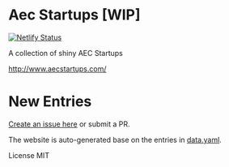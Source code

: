 # Aec Startups [WIP]

[![Netlify Status](https://api.netlify.com/api/v1/badges/febae95e-84d3-4b49-a269-d696fe56de36/deploy-status)](https://app.netlify.com/sites/aecstartups/deploys)


A collection of shiny AEC Startups

http://www.aecstartups.com/

# New Entries

[Create an issue here](https://github.com/gtalarico/aec-startups/issues/new?assignees=&labels=&template=new-startup-entry.md&title=) or submit a  PR.

The website is auto-generated base on the entries in [data.yaml](https://github.com/gtalarico/aec-startups/blob/master/data.yaml).

License MIT
